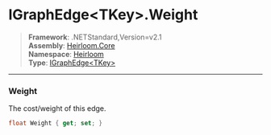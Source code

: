 # IGraphEdge\<TKey>.Weight

> **Framework**: .NETStandard,Version=v2.1  
> **Assembly**: [Heirloom.Core][0]  
> **Namespace**: [Heirloom][0]  
> **Type**: [IGraphEdge\<TKey>][1]  

--------------------------------------------------------------------------------

### Weight

The cost/weight of this edge.

```cs
float Weight { get; set; }
```

[0]: ..\Heirloom.Core.md
[1]: Heirloom.IGraphEdge[TKey].md
